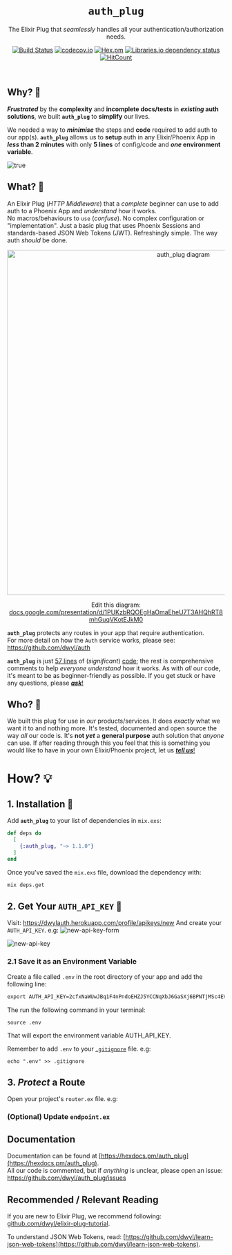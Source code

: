 <div align="center">

# `auth_plug`

The Elixir Plug that _seamlessly_ handles
all your authentication/authorization needs.

[![Build Status](https://img.shields.io/travis/dwyl/auth_plug/master.svg?style=flat-square)](https://travis-ci.org/dwyl/auth_plug)
[![codecov.io](https://img.shields.io/codecov/c/github/dwyl/auth_plug/master.svg?style=flat-square)](http://codecov.io/github/dwyl/auth_plug?branch=master)
[![Hex.pm](https://img.shields.io/hexpm/v/auth_plug?color=brightgreen&style=flat-square)](https://hex.pm/packages/auth_plug)
[![Libraries.io dependency status](https://img.shields.io/librariesio/release/hex/auth_plug?logoColor=brightgreen&style=flat-square)](https://github.com/dwyl/auth_plug/blob/master/mix.exs)
[![HitCount](http://hits.dwyl.com/dwyl/auth_plug.svg)](http://hits.dwyl.com/dwyl/auth_plug)
</div>
<br />

## Why? 🤷

<!--
You want a way to add authentication
to your Elixir/Phoenix App
in the fewest steps and least code.
We did too. So we built `auth_plug`.
-->

***Frustrated*** by the **complexity**
and **incomplete docs/tests**
in **_existing_ auth solutions**,
we built **`auth_plug`** to **simplify** our lives. <br />

We needed a way to ***minimise***
the steps
and **code** required
to add auth to our app(s).
**`auth_plug`** allows us to **setup**
auth in any Elixir/Phoenix
App in **_less_ than 2 minutes**
with only **5 lines** of config/code
and **_one_ environment variable**.

![true](https://user-images.githubusercontent.com/194400/80473192-b1f73500-893d-11ea-87c1-edf4fec53da2.jpg)




<!-- revisit or remove this section
### Pain 😧

We try to maintain a
["beginner's mind"](https://en.wikipedia.org/wiki/Shoshin)
in everything we do.

There are virtually infinite options
for 3rd party Authentication.
Most are complex and unfriendly to beginners.
They require understanding the difference
between an authentication scheme, strategy or implementation.
We have used everything from
[black box](https://en.wikipedia.org/wiki/Black_box)
(closed source)
services that promise the world but are consistently
painful to setup, to open source projects that
are woefully undocumented and lack automated tests
so we cannot _rely_ on them.
We got tired of compromising on the UX of auth,
so we built _exactly_ what we wanted
as the "users" of our own product.

-->

## What? 🔐

An Elixir Plug (_HTTP Middleware_)
that a _complete_ beginner can use to add auth to a
Phoenix App
and _understand_ how it works. <br />
No macros/behaviours to `use` (_confuse_).
No complex configuration or "implementation".
Just a basic plug that uses Phoenix Sessions
and standards-based JSON Web Tokens (JWT).
Refreshingly simple. The way auth _should_ be done.

<div align="center">
    <a href="https://travis-ci.com/">
        <img src="https://user-images.githubusercontent.com/194400/80484054-0060ff80-894f-11ea-80fc-537c1a9779a6.png" alt="auth_plug diagram" width="800">
    </a>


Edit this diagram:
[docs.google.com/presentation/d/1PUKzbRQOEgHaOmaEheU7T3AHQhRT8mhGuqVKotEJkM0](https://docs.google.com/presentation/d/1PUKzbRQOEgHaOmaEheU7T3AHQhRT8mhGuqVKotEJkM0/edit#slide=id.g841dc8bc44_0_5)

</div>




**`auth_plug`** protects any routes in your app
that require authentication. <br />
For more detail on how the `Auth` service works,
please see: https://github.com/dwyl/auth

**`auth_plug`** is just
[57 lines](https://codecov.io/gh/dwyl/auth_plug/tree/master/lib)
of (_significant_)
[code](https://github.com/dwyl/auth_plug/tree/master/lib);
the rest is comprehensive comments
to help _everyone understand_ how it works.
As with _all_ our code,
it's meant to be as beginner-friendly as possible.
If you get stuck or have any questions,
please [***ask***!](https://github.com/dwyl/auth_plug/issues)



## Who? 👥

We built this plug for use in _our_ products/services.
It does _exactly_ what we want it to and nothing more.
It's tested, documented and open source the way _all_ our code is.
It's **not _yet_** a **general purpose** auth solution
that _anyone_ can use.
If after reading through this you feel that
this is something you would like to have
in your own Elixir/Phoenix project,
let us [***tell us***!](https://github.com/dwyl/auth_plug/issues)


# How? 💡

## 1. Installation 📝

Add **`auth_plug`**
to your list of dependencies in `mix.exs`:

```elixir
def deps do
  [
    {:auth_plug, "~> 1.1.0"}
  ]
end
```
Once you've saved the `mix.exs` file,
download the dependency with:

```sh
mix deps.get
```

## 2. Get Your `AUTH_API_KEY` 🔑

Visit: https://dwylauth.herokuapp.com/profile/apikeys/new
And create your `AUTH_API_KEY`.
e.g:
![new-api-key-form](https://user-images.githubusercontent.com/194400/80422785-b76d6480-88d6-11ea-9fbb-4acbc969aeac.png)

![new-api-key](https://user-images.githubusercontent.com/194400/80422804-be947280-88d6-11ea-920e-17e810816f17.png)

### 2.1 Save it as an Environment Variable

Create a file called `.env` in the root directory of your app
and add the following line:

```txt
export AUTH_API_KEY=2cfxNaWUwJBq1F4nPndoEHZJ5YCCNqXbJ6GaSXj6BPNTjMSc4EV/2cfxNadrhMZk3iaT1L5k6Wt67c9ScbGNPz8BwLH1qvpDNAARQ9J
```

The run the following command in your terminal:
```
source .env
```
That will export the environment variable AUTH_API_KEY.


Remember to add `.env` to your [`.gitignore`](https://github.com/dwyl/auth_plug/blob/1ebb60938487da7e740a79b2a4639b29f2ba44ac/.gitignore#L52) file.
e.g:
```
echo ".env" >> .gitignore
```


## 3. _Protect_ a Route

Open your project's `router.ex` file. e.g:







### (Optional) Update `endpoint.ex`






## Documentation

Documentation can be found at
[https://hexdocs.pm/auth_plug](https://hexdocs.pm/auth_plug). <br />
All our code is commented,
but if _anything_ is unclear,
please open an issue:
https://github.com/dwyl/auth_plug/issues



## Recommended / Relevant Reading

If you are new to Elixir Plug,
we recommend following:
[github.com/dwyl/elixir-plug-tutorial](https://github.com/dwyl/elixir-plug-tutorial).

To understand JSON Web Tokens,
read:
[https://github.com/dwyl/learn-json-web-tokens](https://github.com/dwyl/learn-json-web-tokens).
